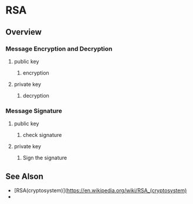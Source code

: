 # RSA

## Overview

### Message Encryption and Decryption

1. public key
    1. encryption

2. private key
    1. decryption

### Message Signature

1. public key
    1. check signature

2. private key
    1. Sign the signature

## See Alson

- [RSA(cryptosystem)](https://en.wikipedia.org/wiki/RSA_(cryptosystem)
- 